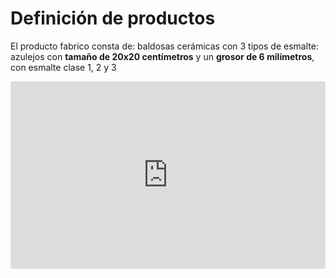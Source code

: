 # Definición de productos

El producto fabrico consta de:
baldosas cerámicas con 3 tipos de esmalte: azulejos con **tamaño de 20x20 centímetros** y un **grosor de 6 milímetros**, con esmalte clase 1, 2 y 3



<embed src="https://aunclic.alfa.com.co/staging/doc/225027853-FT.pdf" type="application/pdf" width="100%" height="300px" />